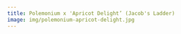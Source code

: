 ```yaml
---
title: Polemonium x 'Apricot Delight’ (Jacob's Ladder)
image: img/polemonium-apricot-delight.jpg
---
```

